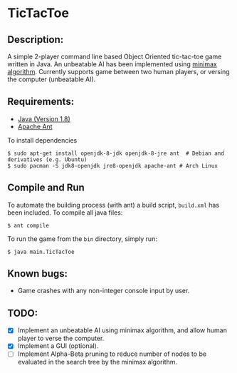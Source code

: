 # TicTacToe

## Description:
A simple 2-player command line based Object Oriented tic-tac-toe game written in Java. An unbeatable AI has been implemented using [minimax algorithm](https://en.wikipedia.org/wiki/Minimax).
Currently supports game between two human players, or versing the computer (unbeatable AI).

## Requirements:
* [Java (Version 1.8)](http://www.oracle.com/technetwork/java/javase/downloads/jre8-downloads-2133155.html)
* [Apache Ant](http://ant.apache.org/)

To install dependencies
```
$ sudo apt-get install openjdk-8-jdk openjdk-8-jre ant  # Debian and derivatives (e.g. Ubuntu)
$ sudo pacman -S jdk8-openjdk jre8-openjdk apache-ant # Arch Linux
```

## Compile and Run
To automate the building process (with ant) a build script, ```build.xml``` has been included. To compile all java files:
```
$ ant compile
```
To run the game from the ```bin``` directory, simply run: 
```
$ java main.TicTacToe
```

## Known bugs:
* Game crashes with any non-integer console input by user. 

## TODO:
- [X] Implement an unbeatable AI using minimax algorithm, and allow human player to verse the computer. 
- [X] Implement a GUI (optional).
- [ ] Implement Alpha-Beta pruning to reduce number of nodes to be evaluated in the search tree by the minimax algorithm.
